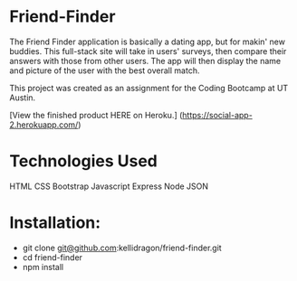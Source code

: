 # Friend-Finder #

The Friend Finder application is basically a dating app, but for makin' new buddies. This full-stack site will take in users' surveys, then compare their answers with those from other users. The app will then display the name and picture of the user with the best overall match.

This project was created as an assignment for the Coding Bootcamp at UT Austin.

[View the finished product HERE on Heroku.] (https://social-app-2.herokuapp.com/)

# Technologies Used #
HTML
CSS
Bootstrap
Javascript
Express
Node
JSON

# Installation: #

+ git clone git@github.com:kellidragon/friend-finder.git
+ cd friend-finder
+ npm install
